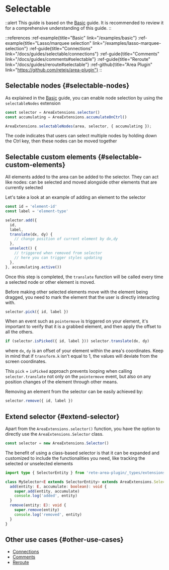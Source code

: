 # Selectable

::alert
This guide is based on the [Basic](/docs/guides/basic) guide. It is recommended to review it for a comprehensive understanding of this guide.
::

::references
:ref-example{title="Basic" link="/examples/basic"}
:ref-example{title="Lasso/marquee selection" link="/examples/lasso-marquee-selection"}
:ref-guide{title="Connections" link="/docs/guides/selectable/connections"}
:ref-guide{title="Comments" link="/docs/guides/comments#selectable"}
:ref-guide{title="Reroute" link="/docs/guides/reroute#selectable"}
:ref-github{title="Area Plugin" link="https://github.com/retejs/area-plugin"}
::

## Selectable nodes {#selectable-nodes}

As explained in the [Basic](/docs/guides/basic#selectable-nodes) guide, you can enable node selection by using the `selectableNodes` extension

```ts
const selector = AreaExtensions.selector()
const accumulating = AreaExtensions.accumulateOnCtrl()

AreaExtensions.selectableNodes(area, selector, { accumulating });
```

The code indicates that users can select multiple nodes by holding down the Ctrl key, then these nodes can be moved together

## Selectable custom elements {#selectable-custom-elements}

All elements added to the area can be added to the selector. They can act like nodes: can be selected and moved alongside other elements that are currently selected

Let's take a look at an example of adding an element to the selector

```ts
const id = 'element-id'
const label = 'element-type'

selector.add({
  id,
  label,
  translate(dx, dy) {
    // change position of current element by dx,dy
  },
  unselect() {
    // triggered when removed from selector
    // here you can trigger styles updating
  },
}, accumulating.active())
```

Once this step is completed, the `translate` function will be called every time a selected node or other element is moved.

Before making other selected elements move with the element being dragged, you need to mark the element that the user is directly interacting with.

```ts
selector.pick({ id, label })
```

When an event such as `pointermove` is triggered on your element, it's important to verify that it is a grabbed element, and then apply the offset to all the others.

```ts
if (selector.isPicked({ id, label })) selector.translate(dx, dy)
```
where `dx`, `dy` is an offset of your element within the area's coordinates. Keep in mind that if `transform.k` isn't equal to 1, the values will deviate from the screen coordinates.

This `pick` + `isPicked` approach prevents looping when calling `selector.translate` not only on the `pointermove` event, but also on any position changes of the element through other means.

Removing an element from the selector can be easily achieved by:

```ts
selector.remove({ id, label })
```

## Extend selector {#extend-selector}

Apart from the `AreaExtensions.selector()` function, you have the option to directly use the `AreaExtensions.Selector` class.

```ts
const selector = new AreaExtensions.Selector()
```

The benefit of using a class-based selector is that it can be expanded and customized to include the functionalities you need, like tracking the selected or unselected elements

```ts
import type { SelectorEntity } from 'rete-area-plugin/_types/extensions/selectable'

class MySelector<E extends SelectorEntity> extends AreaExtensions.Selector<E> {
  add(entity: E, accumulate: boolean): void {
    super.add(entity, accumulate)
    console.log('added', entity)
  }
  remove(entity: E): void {
    super.remove(entity)
    console.log('removed', entity)
  }
}
```

## Other use cases {#other-use-cases}

- [Connections](/docs/guides/selectable/connections)
- [Comments](/docs/guides/comments#selectable)
- [Reroute](/docs/guides/reroute#selectable)
